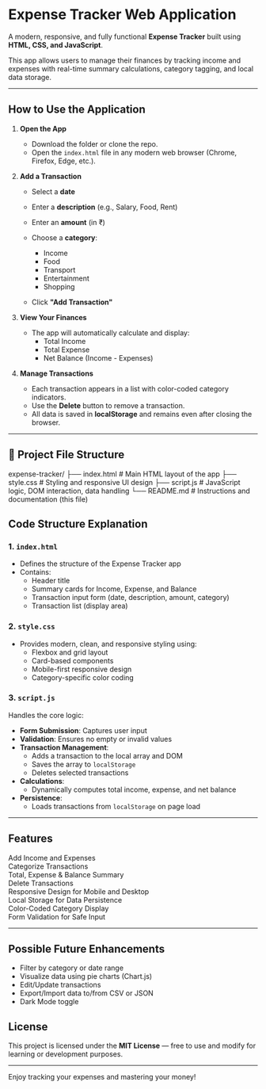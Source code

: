#  Expense Tracker Web Application

A modern, responsive, and fully functional **Expense Tracker** built using **HTML, CSS, and JavaScript**.

This app allows users to manage their finances by tracking income and expenses with real-time summary calculations, category tagging, and local data storage.

---

##  How to Use the Application

1. **Open the App**
   - Download the folder or clone the repo.
   - Open the `index.html` file in any modern web browser (Chrome, Firefox, Edge, etc.).

2. **Add a Transaction**
   - Select a **date**
   - Enter a **description** (e.g., Salary, Food, Rent)
   - Enter an **amount** (in ₹)
   - Choose a **category**:
     - Income
     - Food
     - Transport
     - Entertainment
     - Shopping

   - Click **"Add Transaction"**

3. **View Your Finances**
   - The app will automatically calculate and display:
     -  Total Income
     -  Total Expense
     -  Net Balance (Income - Expenses)

4. **Manage Transactions**
   - Each transaction appears in a list with color-coded category indicators.
   - Use the **Delete** button to remove a transaction.
   - All data is saved in **localStorage** and remains even after closing the browser.

---

## 📁 Project File Structure
expense-tracker/
├── index.html # Main HTML layout of the app
├── style.css # Styling and responsive UI design
├── script.js # JavaScript logic, DOM interaction, data handling
└── README.md # Instructions and documentation (this file)

##  Code Structure Explanation

### 1. `index.html`
- Defines the structure of the Expense Tracker app
- Contains:
  - Header title
  - Summary cards for Income, Expense, and Balance
  - Transaction input form (date, description, amount, category)
  - Transaction list (display area)

### 2. `style.css`
- Provides modern, clean, and responsive styling using:
  - Flexbox and grid layout
  - Card-based components
  - Mobile-first responsive design
  - Category-specific color coding

### 3. `script.js`
Handles the core logic:
- **Form Submission**: Captures user input
- **Validation**: Ensures no empty or invalid values
- **Transaction Management**:
  - Adds a transaction to the local array and DOM
  - Saves the array to `localStorage`
  - Deletes selected transactions
- **Calculations**:
  - Dynamically computes total income, expense, and net balance
- **Persistence**:
  - Loads transactions from `localStorage` on page load

---

##  Features

Add Income and Expenses  
Categorize Transactions  
Total, Expense & Balance Summary  
Delete Transactions  
Responsive Design for Mobile and Desktop  
Local Storage for Data Persistence  
Color-Coded Category Display  
Form Validation for Safe Input  

---

##  Possible Future Enhancements

-  Filter by category or date range  
-  Visualize data using pie charts (Chart.js)  
-  Edit/Update transactions  
-  Export/Import data to/from CSV or JSON  
-  Dark Mode toggle  

##  License

This project is licensed under the **MIT License** — free to use and modify for learning or development purposes.

---

Enjoy tracking your expenses and mastering your money!

